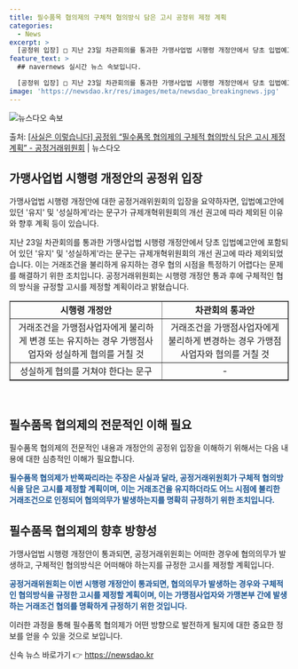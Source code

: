 ```yaml
---
title: 필수품목 협의제의 구체적 협의방식 담은 고시 공정위 제정 계획
categories:
  - News
excerpt: >
  [공정위 입장] □ 지난 23일 차관회의를 통과한 가맹사업법 시행령 개정안에서 당초 입법예고안에 포함되어 있…
feature_text: >
  ## navernews 실시간 뉴스 속보입니다.

  [공정위 입장] □ 지난 23일 차관회의를 통과한 가맹사업법 시행령 개정안에서 당초 입법예고안에 포함되어 있…
image: 'https://newsdao.kr/res/images/meta/newsdao_breakingnews.jpg'
---
```


![뉴스다오 속보](https://newsdao.kr/res/images/meta/newsdao_breakingnews.jpg)

<p>출처: <a href="https://newsdao.kr/3936" rel="dofollow">[사실은 이렇습니다] 공정위 “필수품목 협의제의 구체적 협의방식 담은 고시 제정 계획” - 공정거래위원회</a> | 뉴스다오</p>

<h2 data-ke-size="size26">가맹사업법 시행령 개정안의 공정위 입장</h2>
가맹사업법 시행령 개정안에 대한 공정거래위원회의 입장을 요약하자면, 입법예고안에 있던 '유지' 및 '성실하게'라는 문구가 규제개혁위원회의 개선 권고에 따라 제외된 이유와 향후 계획 등이 있습니다.

<p data-ke-size="size16">지난 23일 차관회의를 통과한 가맹사업법 시행령 개정안에서 당초 입법예고안에 포함되어 있던 '유지' 및 '성실하게'라는 문구는 규제개혁위원회의 개선 권고에 따라 제외되었습니다. 이는 거래조건을 불리하게 유지하는 경우 협의 시점을 특정하기 어렵다는 문제를 해결하기 위한 조치입니다. 공정거래위원회는 시행령 개정안 통과 후에 구체적인 협의 방식을 규정할 고시를 제정할 계획이라고 밝혔습니다.</p>

<table style="width: 100%;" border="1"><tbody>
<tr>
<td style="text-align: center; height: 17px;"><b>시행령 개정안</b></td>
<td style="text-align: center; height: 17px;"><b>차관회의 통과안</b></td>
</tr>
<tr>
<td style="text-align: center; height: 17px;">거래조건을 가맹점사업자에게 불리하게 변경 또는 유지하는 경우 가맹점사업자와 성실하게 협의를 거칠 것</td>
<td style="text-align: center; height: 17px;">거래조건을 가맹점사업자에게 불리하게 변경하는 경우 가맹점사업자와 협의를 거칠 것</td>
</tr>
<tr>
<td style="text-align: center; height: 17px;">성실하게 협의를 거쳐야 한다는 문구</td>
<td style="text-align: center; height: 17px;">-</td>
</tr>
</tbody></table>
<p data-ke-size="size16">&nbsp;</p>

<h2 data-ke-size="size26">필수품목 협의제의 전문적인 이해 필요</h2>
필수품목 협의제의 전문적인 내용과 개정안의 공정위 입장을 이해하기 위해서는 다음 내용에 대한 심층적인 이해가 필요합니다.

<p data-ke-size="size16"><b><span style="color: #1a5490;">필수품목 협의제가 반쪽짜리라는 주장은 사실과 달라, 공정거래위원회가 구체적 협의방식을 담은 고시를 제정할 계획이며, 이는 거래조건을 유지하더라도 어느 시점에 불리한 거래조건으로 인정되어 협의의무가 발생하는지를 명확히 규정하기 위한 조치입니다.</span></b></p>

<h2 data-ke-size="size26">필수품목 협의제의 향후 방향성</h2>
가맹사업법 시행령 개정안이 통과되면, 공정거래위원회는 어떠한 경우에 협의의무가 발생하고, 구체적인 협의방식은 어떠해야 하는지를 규정한 고시를 제정할 계획입니다.

<p data-ke-size="size16"><b><span style="color: #1a5490;">공정거래위원회는 이번 시행령 개정안이 통과되면, 협의의무가 발생하는 경우와 구체적인 협의방식을 규정한 고시를 제정할 계획이며, 이는 가맹점사업자와 가맹본부 간에 발생하는 거래조건 협의를 명확하게 규정하기 위한 것입니다.</span></b></p>

이러한 과정을 통해 필수품목 협의제가 어떤 방향으로 발전하게 될지에 대한 중요한 정보를 얻을 수 있을 것으로 보입니다. 

신속 뉴스 바로가기 👉 <a href="https://newsdao.kr" rel="dofollow">https://newsdao.kr</a>


